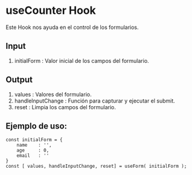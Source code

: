 # useCounter Hook
Este Hook nos ayuda en el control de los formularios.

## Input
1. initialForm : Valor inicial de los campos del formulario.

## Output
1. values					  	: Valores del formulario.
2. handleInputChange	: Función para capturar y ejecutar el submit.
3. reset							: Limpia los campos del formulario.

## Ejemplo de uso:
```
const initialForm = {
	name	: '',
	age		: 0,
	email	: ''
}
const [ values, handleInputChange, reset] = useForm( initialForm );
```